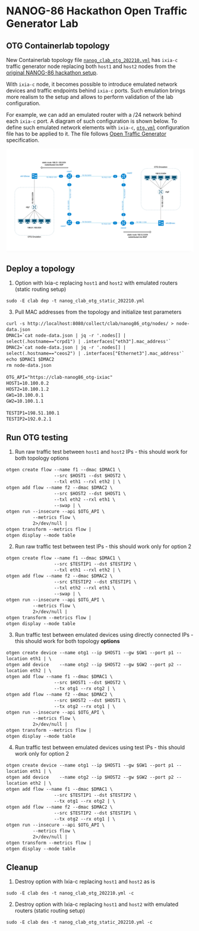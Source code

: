 # NANOG-86 Hackathon Open Traffic Generator Lab

## OTG Containerlab topology 

New Containerlab topology file [`nanog_clab_otg_202210.yml`](nanog_clab_otg_202210.yml) has `ixia-c` traffic generator node replacing both `host1` and `host2` nodes from the [original NANOG-86 hackathon setup](nanog_clab_graphite_20221007_2.yaml).

With `ixia-c` node, it becomes possible to introduce emulated network devices and traffic endpoints behind `ixia-c` ports. Such emulation brings more realism to the setup and allows to perform validation of the lab configuration.

For example, we can add an emulated router with a /24 network behind each `ixia-c` port. A diagram of such configuration is shown below. To define such emulated network elements with `ixia-c`, [`otg.yml`](otg.yml) configuration file has to be applied to it. The file follows [Open Traffic Generator](https://otg.dev) specification.

![Diagram](images/n86-otg.png)

## Deploy a topology

1. Option with Ixia-c replacing `host1` and `host2` with emulated routers (static routing setup)

  ```Shell
  sudo -E clab dep -t nanog_clab_otg_static_202210.yml
  ```

3. Pull MAC addresses from the topology and initialize test parameters

  ```Shell
  curl -s http://localhost:8080/collect/clab/nanog86_otg/nodes/ > node-data.json
  DMAC1=`cat node-data.json | jq -r '.nodes[] | select(.hostname=="crpd1") | .interfaces["eth3"].mac_address'`
  DMAC2=`cat node-data.json | jq -r '.nodes[] | select(.hostname=="ceos2") | .interfaces["Ethernet3"].mac_address'`
  echo $DMAC1 $DMAC2
  rm node-data.json

  OTG_API="https://clab-nanog86_otg-ixiac"
  HOST1=10.100.0.2
  HOST2=10.100.1.2
  GW1=10.100.0.1
  GW2=10.100.1.1

  TESTIP1=198.51.100.1
  TESTIP2=192.0.2.1
  ```

## Run OTG testing


1. Run raw traffic test between `host1` and `host2` IPs - this should work for both topology options

  ```Shell
  otgen create flow --name f1 --dmac $DMAC1 \
                    --src $HOST1 --dst $HOST2 \
                    --txl eth1 --rxl eth2 | \
  otgen add flow --name f2 --dmac $DMAC2 \
                    --src $HOST2 --dst $HOST1 \
                    --txl eth2 --rxl eth1 \
                    --swap | \
  otgen run --insecure --api $OTG_API \
            --metrics flow \
            2>/dev/null |
  otgen transform --metrics flow |
  otgen display --mode table
  ```

2. Run raw traffic test between test IPs - this should work only for option 2

  ```Shell
  otgen create flow --name f1 --dmac $DMAC1 \
                    --src $TESTIP1 --dst $TESTIP2 \
                    --txl eth1 --rxl eth2 | \
  otgen add flow --name f2 --dmac $DMAC2 \
                    --src $TESTIP2 --dst $TESTIP1 \
                    --txl eth2 --rxl eth1 \
                    --swap | \
  otgen run --insecure --api $OTG_API \
            --metrics flow \
            2>/dev/null |
  otgen transform --metrics flow |
  otgen display --mode table
  ```

3. Run traffic test between emulated devices using directly connected IPs - this should work for both topology **options**

  ```Shell
  otgen create device --name otg1 --ip $HOST1 --gw $GW1 --port p1 --location eth1 | \
  otgen add device    --name otg2 --ip $HOST2 --gw $GW2 --port p2 --location eth2 | \
  otgen add flow --name f1 --dmac $DMAC1 \
                    --src $HOST1 --dst $HOST2 \
                    --tx otg1 --rx otg2 | \
  otgen add flow --name f2 --dmac $DMAC2 \
                    --src $HOST2 --dst $HOST1 \
                    --tx otg2 --rx otg1 | \
  otgen run --insecure --api $OTG_API \
            --metrics flow \
            2>/dev/null |
  otgen transform --metrics flow |
  otgen display --mode table
  ```

4. Run traffic test between emulated devices using test IPs - this should work only for option 2

  ```Shell
  otgen create device --name otg1 --ip $HOST1 --gw $GW1 --port p1 --location eth1 | \
  otgen add device    --name otg2 --ip $HOST2 --gw $GW2 --port p2 --location eth2 | \
  otgen add flow --name f1 --dmac $DMAC1 \
                    --src $TESTIP1 --dst $TESTIP2 \
                    --tx otg1 --rx otg2 | \
  otgen add flow --name f2 --dmac $DMAC2 \
                    --src $TESTIP2 --dst $TESTIP1 \
                    --tx otg2 --rx otg1 | \
  otgen run --insecure --api $OTG_API \
            --metrics flow \
            2>/dev/null |
  otgen transform --metrics flow |
  otgen display --mode table
  ```


## Cleanup


1. Destroy option with Ixia-c replacing `host1` and `host2` as is

  ```Shell
  sudo -E clab des -t nanog_clab_otg_202210.yml -c
  ```

2. Destroy option with Ixia-c replacing `host1` and `host2` with emulated routers (static routing setup)

  ```Shell
  sudo -E clab des -t nanog_clab_otg_static_202210.yml -c
  ```

